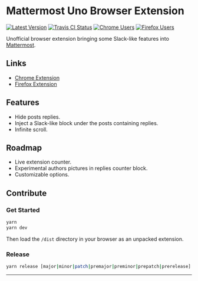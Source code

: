 # Mattermost Uno Browser Extension

[![Latest Version][img-version]][link-version]
[![Travis CI Status][img-travis]][link-travis]
[![Chrome Users][img-chrome]][link-chrome]
[![Firefox Users][img-firefox]][link-firefox]

Unofficial browser extension bringing some Slack-like features into [Mattermost][link-mattermost].

## Links

- [Chrome Extension][link-chrome]
- [Firefox Extension][link-firefox]

## Features

- Hide posts replies.
- Inject a Slack-like block under the posts containing replies.
- Infinite scroll.

## Roadmap

- Live extension counter.
- Experimental authors pictures in replies counter block.
- Customizable options.

## Contribute

### Get Started

```bash
yarn
yarn dev
```

Then load the `/dist` directory in your browser as an unpacked extension.

### Release

```bash
yarn release [major|minor|patch|premajor|preminor|prepatch|prerelease]
```

---

[img-chrome]: https://img.shields.io/chrome-web-store/users/fmlacedjkenmgemhjlljfkeckhbjjilc?label=Chrome%20users&style=flat-square
[img-firefox]: https://img.shields.io/amo/users/mattermost-uno?label=Firefox%20users&style=flat-square
[img-travis]: https://img.shields.io/travis/com/ivangabriele/mattermost-browser-extension?style=flat-square
[img-version]: https://img.shields.io/github/package-json/v/ivangabriele/mattermost-browser-extension?style=flat-square

[link-chrome]: https://chrome.google.com/webstore/detail/mattermost-uno/fmlacedjkenmgemhjlljfkeckhbjjilc
[link-firefox]: https://addons.mozilla.org/en-US/firefox/addon/mattermost-uno/
[link-license]: https://github.com/ivangabriele/mattermost-browser-extension/blob/master/LICENSE
[link-mattermost]: https://mattermost.com
[link-travis]: https://travis-ci.com/ivangabriele/mattermost-browser-extension
[link-version]: https://github.com/ivangabriele/mattermost-browser-extension/releases
